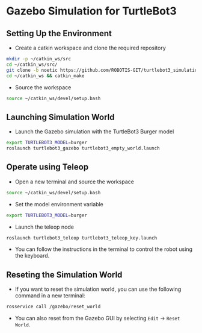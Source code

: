 # Gazebo Simulation for TurtleBot3

## Setting Up the Environment

- Create a catkin workspace and clone the required repository

```bash
mkdir -p ~/catkin_ws/src
cd ~/catkin_ws/src/
git clone -b noetic https://github.com/ROBOTIS-GIT/turtlebot3_simulations.git
cd ~/catkin_ws && catkin_make
```

- Source the workspace

```bash
source ~/catkin_ws/devel/setup.bash
```

## Launching Simulation World

- Launch the Gazebo simulation with the TurtleBot3 Burger model

```bash
export TURTLEBOT3_MODEL=burger
roslaunch turtlebot3_gazebo turtlebot3_empty_world.launch
```

## Operate using Teleop

- Open a new terminal and source the workspace

```bash
source ~/catkin_ws/devel/setup.bash
```

- Set the model environment variable

```bash
export TURTLEBOT3_MODEL=burger
```

- Launch the teleop node

```bash
roslaunch turtlebot3_teleop turtlebot3_teleop_key.launch
```

- You can follow the instructions in the terminal to control the robot using the keyboard.

## Reseting the Simulation World

- If you want to reset the simulation world, you can use the following command in a new terminal:

```bash
rosservice call /gazebo/reset_world
```

- You can also reset from the Gazebo GUI by selecting `Edit` -> `Reset World`.

